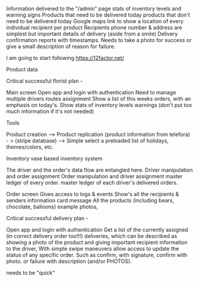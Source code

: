 Information delivered to the "/admin" page
stats of inventory levels and warning signs
Products that need to be delivered today
products that don't need to be delivered today
Google maps link to show a location of every individual recipient per product
Recipients phone number & address are simplest but important details of delivery (aside from a smile)
Delivery confirmation reports with timestamps. Needs to take a photo for success or give a small description of reason
for failure.

I am going to start following https://12factor.net/

Product data


Critical successful florist plan -

Main screen 
Open app and login with authentication
Need to manage multiple drivers routes assignment
Show a list of this weeks orders, with an emphasis on today's.
Show stats of inventory levels warnings (don't put too much information if it's not needed)

Tools 

  Product creation
      --> Product replication (product information from telefora) - > (stripe database)
      --> Simple select a preloaded list of holidays, themes/colors, etc.

  Inventory
      vase based inventory system

  The driver and the order's data flow are entangled here.
  Driver manipulation and order assignment
  Order manipulation and driver assignment
  master ledger of every order. master ledger of each driver's delivered orders.

  Order screen
  Gives access to logs & events
  Show's all the recipients & senders information
  card message
  All the products (including bears, chocolate, balloons)
  example photos,


Critical successful delivery plan -

Open app and login with authentication
Get a list of the currently assigned (in correct delivery order too!!!) deliveries, which can be described as showing a photo of the product and giving
important recipient information to the driver,
With simple swipe maneuvers allow access to update the status of
any specific order. Such as confirm, with signature, confirm with photo. or failure with description (and/or PHOTOS).



needs to be "quick"